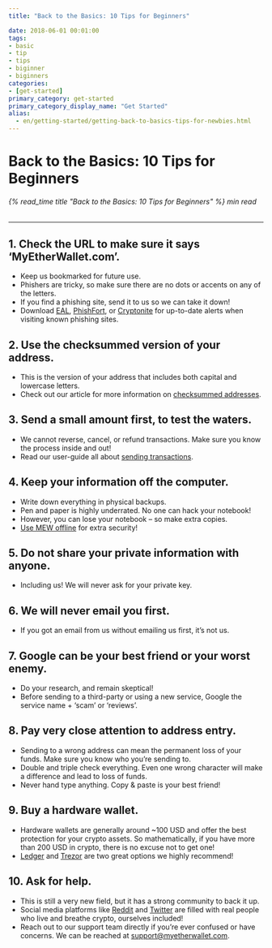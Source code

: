 ```yaml
---
title: "Back to the Basics: 10 Tips for Beginners"

date: 2018-06-01 00:01:00
tags:
- basic
- tip
- tips
- biginner
- biginners
categories:
- [get-started]
primary_category: get-started
primary_category_display_name: "Get Started"
alias:
  - en/getting-started/getting-back-to-basics-tips-for-newbies.html
---
```


# **Back to the Basics: 10 Tips for Beginners**

###### {% read_time title "Back to the Basics: 10 Tips for Beginners" %} min read

* * *

## **1. Check the URL to make sure it says ‘MyEtherWallet.com’.**

-   Keep us bookmarked for future use.
-   Phishers are tricky, so make sure there are no dots or accents on any of the letters.
-   If you find a phishing site, send it to us so we can take it down!
-   Download [EAL][EAL], [PhishFort][PhishFort], or [Cryptonite][Cryptonite] for up-to-date alerts when visiting known phishing sites.

## **2. Use the checksummed version of your address.**

-   This is the version of your address that includes both capital and lowercase letters.
-   Check out our article for more information on [checksummed addresses][checksum].

## **3. Send a small amount first, to test the waters.**

-   We cannot reverse, cancel, or refund transactions. Make sure you know the process inside and out!
-   Read our user-guide all about [sending transactions][sendTX].

## **4. Keep your information off the computer.**

-   Write down everything in physical backups.
-   Pen and paper is highly underrated. No one can hack your notebook!
-   However, you can lose your notebook – so make extra copies.
-   [Use MEW offline][offline] for extra security!

## **5. Do not share your private information with anyone.**

-   Including us! We will never ask for your private key.

## **6. We will never email you first.**

-   If you got an email from us without emailing us first, it’s not us.

## **7. Google can be your best friend or your worst enemy.**

-   Do your research, and remain skeptical!
-   Before sending to a third-party or using a new service, Google the service name + ‘scam’ or ‘reviews’.

## **8. Pay very close attention to address entry.**

-   Sending to a wrong address can mean the permanent loss of your funds. Make sure you know who you’re sending to.
-   Double and triple check everything. Even one wrong character will make a difference and lead to loss of funds.
-   Never hand type anything. Copy & paste is your best friend!

## **9. Buy a hardware wallet.**

-   Hardware wallets are generally around ~100 USD and offer the best protection for your crypto assets. So mathematically, if you have more than 200 USD in crypto, there is no excuse not to get one!
-   [Ledger][ledger] and [Trezor][trezor] are two great options we highly recommend!

## **10. Ask for help.**

-   This is still a very new field, but it has a strong community to back it up.
-   Social media platforms like [Reddit][reddit] and [Twitter][twitter] are filled with real people who live and breathe crypto, ourselves included!
-   Reach out to our support team directly if you’re ever confused or have concerns. We can be reached at [support@myetherwallet.com](mailto:support@myetherwallet.com).

[EAL]: https://chrome.google.com/webstore/detail/etheraddresslookup/pdknmigbbbhmllnmgdfalmedcmcefdfn

[PhishFort]: https://chrome.google.com/webstore/detail/phishfort-protect/bdiohckpogchppdldbckcdjlklanhkfc

[Cryptonite]: https://chrome.google.com/webstore/detail/cryptonite-by-metacert/keghdcpemohlojlglbiegihkljkgnige

[checksum]: /@@@@@@/common-issues/not-checksummed/

[sendTx]: /@@@@@@/transactions/how-to-send-a-transaction/

[offline]: /@@@@@@/offline/offline-mew-looks-weird/

[ledger]: https://www.ledger.com/?r=fa4b

[trezor]: https://trezor.io/?offer_id=12&aff_id=2029

[reddit]: https://www.reddit.com/r/MyEtherWallet/

[twitter]: https://twitter.com/myetherwallet

[sendTX]: /@@@@@@/transactions/how-to-send-a-transaction/
